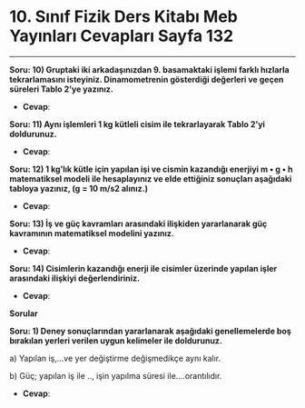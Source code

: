 # 10. Sınıf Fizik Ders Kitabı Meb Yayınları Cevapları Sayfa 132

---

**Soru: 10) Gruptaki iki arkadaşınızdan 9. basamaktaki işlemi farklı hızlarla tekrarlamasını isteyiniz. Dinamometrenin gösterdiği değerleri ve geçen süreleri Tablo 2’ye yazınız.**

-   **Cevap**:

**Soru: 11) Aynı işlemleri 1 kg kütleli cisim ile tekrarlayarak Tablo 2’yi doldurunuz.**

-   **Cevap**:

**Soru: 12) 1 kg’lık kütle için yapılan işi ve cismin kazandığı enerjiyi m • g • h matematiksel modeli ile hesaplayınız ve elde ettiğiniz sonuçları aşağıdaki tabloya yazınız, (g = 10 m/s2 alınız.)**

-   **Cevap**:

**Soru: 13) İş ve güç kavramları arasındaki ilişkiden yararlanarak güç kavramının matematiksel modelini yazınız.**

-   **Cevap**:

**Soru: 14) Cisimlerin kazandığı enerji ile cisimler üzerinde yapılan işler arasındaki ilişkiyi değerlendiriniz.**

-   **Cevap**:

**Sorular**

**Soru: 1) Deney sonuçlarından yararlanarak aşağıdaki genellemelerde boş bırakılan yerleri verilen uygun kelimeler ile doldurunuz.**

a) Yapılan iş,…ve yer değiştirme değişmedikçe aynı kalır.

 b) Güç; yapılan iş ile .., işin yapılma süresi ile….orantılıdır.

-   **Cevap**:
